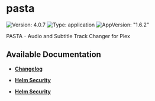# pasta

![Version: 4.0.7](https://img.shields.io/badge/Version-4.0.7-informational?style=flat-square) ![Type: application](https://img.shields.io/badge/Type-application-informational?style=flat-square) ![AppVersion: "1.6.2"](https://img.shields.io/badge/AppVersion-"1.6.2"-informational?style=flat-square)

PASTA - Audio and Subtitle Track Changer for Plex

## Available Documentation

- [**Changelog**](CHANGELOG)

- [**Helm Security**](container-security)

- [**Helm Security**](helm-security)

